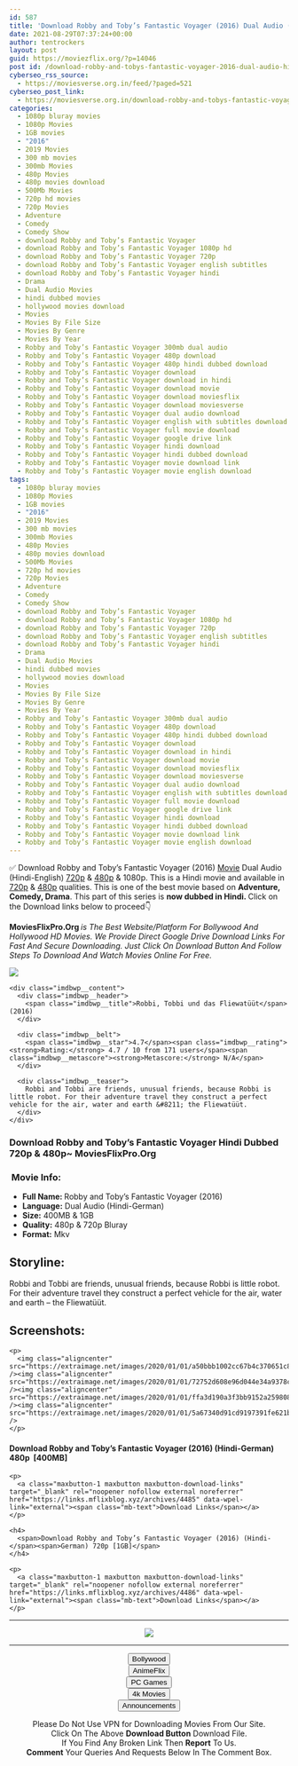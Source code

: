 ```yaml
---
id: 587
title: 'Download Robby and Toby’s Fantastic Voyager (2016) Dual Audio (Hindi-English) 480p [400MB] || 720p [1GB]'
date: 2021-08-29T07:37:24+00:00
author: tentrockers
layout: post
guid: https://moviezflix.org/?p=14046
post id: /download-robby-and-tobys-fantastic-voyager-2016-dual-audio-hindi-english-480p-400mb-720p-1gb/
cyberseo_rss_source:
  - https://moviesverse.org.in/feed/?paged=521
cyberseo_post_link:
  - https://moviesverse.org.in/download-robby-and-tobys-fantastic-voyager-2016-hindi-480p-720p/
categories:
  - 1080p bluray movies
  - 1080p Movies
  - 1GB movies
  - "2016"
  - 2019 Movies
  - 300 mb movies
  - 300mb Movies
  - 480p Movies
  - 480p movies download
  - 500Mb Movies
  - 720p hd movies
  - 720p Movies
  - Adventure
  - Comedy
  - Comedy Show
  - download Robby and Toby’s Fantastic Voyager
  - download Robby and Toby’s Fantastic Voyager 1080p hd
  - download Robby and Toby’s Fantastic Voyager 720p
  - download Robby and Toby’s Fantastic Voyager english subtitles
  - download Robby and Toby’s Fantastic Voyager hindi
  - Drama
  - Dual Audio Movies
  - hindi dubbed movies
  - hollywood movies download
  - Movies
  - Movies By File Size
  - Movies By Genre
  - Movies By Year
  - Robby and Toby’s Fantastic Voyager 300mb dual audio
  - Robby and Toby’s Fantastic Voyager 480p download
  - Robby and Toby’s Fantastic Voyager 480p hindi dubbed download
  - Robby and Toby’s Fantastic Voyager download
  - Robby and Toby’s Fantastic Voyager download in hindi
  - Robby and Toby’s Fantastic Voyager download movie
  - Robby and Toby’s Fantastic Voyager download moviesflix
  - Robby and Toby’s Fantastic Voyager download moviesverse
  - Robby and Toby’s Fantastic Voyager dual audio download
  - Robby and Toby’s Fantastic Voyager english with subtitles download
  - Robby and Toby’s Fantastic Voyager full movie download
  - Robby and Toby’s Fantastic Voyager google drive link
  - Robby and Toby’s Fantastic Voyager hindi download
  - Robby and Toby’s Fantastic Voyager hindi dubbed download
  - Robby and Toby’s Fantastic Voyager movie download link
  - Robby and Toby’s Fantastic Voyager movie english download
tags:
  - 1080p bluray movies
  - 1080p Movies
  - 1GB movies
  - "2016"
  - 2019 Movies
  - 300 mb movies
  - 300mb Movies
  - 480p Movies
  - 480p movies download
  - 500Mb Movies
  - 720p hd movies
  - 720p Movies
  - Adventure
  - Comedy
  - Comedy Show
  - download Robby and Toby’s Fantastic Voyager
  - download Robby and Toby’s Fantastic Voyager 1080p hd
  - download Robby and Toby’s Fantastic Voyager 720p
  - download Robby and Toby’s Fantastic Voyager english subtitles
  - download Robby and Toby’s Fantastic Voyager hindi
  - Drama
  - Dual Audio Movies
  - hindi dubbed movies
  - hollywood movies download
  - Movies
  - Movies By File Size
  - Movies By Genre
  - Movies By Year
  - Robby and Toby’s Fantastic Voyager 300mb dual audio
  - Robby and Toby’s Fantastic Voyager 480p download
  - Robby and Toby’s Fantastic Voyager 480p hindi dubbed download
  - Robby and Toby’s Fantastic Voyager download
  - Robby and Toby’s Fantastic Voyager download in hindi
  - Robby and Toby’s Fantastic Voyager download movie
  - Robby and Toby’s Fantastic Voyager download moviesflix
  - Robby and Toby’s Fantastic Voyager download moviesverse
  - Robby and Toby’s Fantastic Voyager dual audio download
  - Robby and Toby’s Fantastic Voyager english with subtitles download
  - Robby and Toby’s Fantastic Voyager full movie download
  - Robby and Toby’s Fantastic Voyager google drive link
  - Robby and Toby’s Fantastic Voyager hindi download
  - Robby and Toby’s Fantastic Voyager hindi dubbed download
  - Robby and Toby’s Fantastic Voyager movie download link
  - Robby and Toby’s Fantastic Voyager movie english download
---
```

<div class="thecontent clearfix">
  <p>
    ✅ Download Robby and Toby’s Fantastic Voyager (2016) <a href="https://moviesverse.org.in/category/movies/" data-wpel-link="internal">Movie</a> Dual Audio (Hindi-English) <a href="https://moviesverse.org.in/720p-movies/" data-wpel-link="internal">720p</a>&nbsp;&&nbsp;<a href="https://moviesverse.org.in/480p-movies/" data-wpel-link="internal">480p</a> & 1080p. This is a Hindi movie and available in <a href="https://moviesverse.org.in/720p-movies/" data-wpel-link="internal">720p</a>&nbsp;&&nbsp;<a href="https://moviesverse.org.in/480p-movies/" data-wpel-link="internal">480p</a> qualities. This is one of the best movie based on <strong>Adventure, Comedy, Drama</strong>. This part of this series is <strong>now dubbed in <span>Hindi.&nbsp;</span></strong><span>Click on the Download links below to proceed👇</span>
  </p>
  
  <p>
    <strong><span>MoviesFlixPro.Org&nbsp;</span></strong><em>is The Best Website/Platform For Bollywood And Hollywood HD Movies. We Provide Direct Google Drive Download Links For Fast And Secure Downloading. Just Click On Download Button And Follow Steps To&nbsp;Download And Watch Movies Online For Free.</em>
  </p>
  
  <div class="imdbwp imdbwp--movie dark">
    <div class="imdbwp__thumb">
      <a class="imdbwp__link" target="_blank" title="Robbi, Tobbi und das Fliewatüüt" href="https://www.imdb.com/title/tt5700626/" rel="nofollow external noopener noreferrer" data-wpel-link="external"><img class="imdbwp__img" src="https://m.media-amazon.com/images/M/MV5BMzg3MGYxYjAtMDg1ZC00NjE3LWI1OWUtNjU4NmRhN2NhODA0XkEyXkFqcGdeQXVyMTI5NzYzNzI0._V1_SX300.jpg" /></a>
    </div>
    
    <div class="imdbwp__content">
      <div class="imdbwp__header">
        <span class="imdbwp__title">Robbi, Tobbi und das Fliewatüüt</span> (2016)
      </div>
      
      <div class="imdbwp__belt">
        <span class="imdbwp__star">4.7</span><span class="imdbwp__rating"><strong>Rating:</strong> 4.7 / 10 from 171 users</span><span class="imdbwp__metascore"><strong>Metascore:</strong> N/A</span>
      </div>
      
      <div class="imdbwp__teaser">
        Robbi and Tobbi are friends, unusual friends, because Robbi is little robot. For their adventure travel they construct a perfect vehicle for the air, water and earth &#8211; the Fliewatüüt.
      </div>
    </div>
  </div>
  
  <h3>
    <span>Download Robby and Toby’s Fantastic Voyager Hindi Dubbed 720p & 480p~ MoviesFlixPro.Org</span>
  </h3>
  
  <h3>
    <span>&nbsp;Movie Info:&nbsp;</span>
  </h3>
  
  <ul>
    <li>
      <strong>Full Name: </strong>Robby and Toby’s Fantastic Voyager (2016)
    </li>
    <li>
      <strong>Language:</strong> Dual Audio (Hindi-German)
    </li>
    <li>
      <strong>Size:</strong> 400MB & 1GB
    </li>
    <li>
      <strong>Quality:</strong> 480p & 720p Bluray
    </li>
    <li>
      <strong>Format:</strong>&nbsp;Mkv
    </li>
  </ul>
  
  <h2>
    <span>Storyline:</span>
  </h2>
  
  <p>
    Robbi and Tobbi are friends, unusual friends, because Robbi is little robot. For their adventure travel they construct a perfect vehicle for the air, water and earth – the Fliewatüüt.
  </p>
  
  <div class="summary_text">
    <h2>
      <span>Screenshots:</span>
    </h2>
    
    <p>
      <img class="aligncenter" src="https://extraimage.net/images/2020/01/01/a50bbb1002cc67b4c370651c86299c1b.jpg" /><img class="aligncenter" src="https://extraimage.net/images/2020/01/01/72752d608e96d044e34a9378c0671db2.jpg" /><img class="aligncenter" src="https://extraimage.net/images/2020/01/01/ffa3d190a3f3bb9152a2598084977558.jpg" /><img class="aligncenter" src="https://extraimage.net/images/2020/01/01/5a67340d91cd9197391fe621b3ff7894.jpg" />
    </p>
  </div>
  
  <div class="inline canwrap">
    <h4>
      <span>Download Robby and Toby’s Fantastic Voyager (2016) (Hindi-German) </span><span>480p&nbsp; [400MB]</span>
    </h4>
    
    <p>
      <a class="maxbutton-1 maxbutton maxbutton-download-links" target="_blank" rel="noopener nofollow external noreferrer" href="https://links.mflixblog.xyz/archives/4485" data-wpel-link="external"><span class="mb-text">Download Links</span></a>
    </p>
    
    <h4>
      <span>Download Robby and Toby’s Fantastic Voyager (2016) (Hindi-</span><span>German) 720p [1GB]</span>
    </h4>
    
    <p>
      <a class="maxbutton-1 maxbutton maxbutton-download-links" target="_blank" rel="noopener nofollow external noreferrer" href="https://links.mflixblog.xyz/archives/4486" data-wpel-link="external"><span class="mb-text">Download Links</span></a>
    </p>
  </div>
</div>

<center>
  </p> 
  
  <hr />
  
  <p>
    <a href="http://gdrivepro.xyz/join.php" data-wpel-link="external" target="_blank" rel="nofollow external noopener noreferrer"><img src="https://i.imgur.com/FhMdWdW.png" /></a>
  </p>
  
  <hr />
  
  <p>
    <a href="https://dogemovies.xyz" target="_blank" data-wpel-link="external" rel="nofollow external noopener noreferrer"><button class="button button5">Bollywood</button></a><br /> <a href="https://animeflix.in" target="_blank" data-wpel-link="external" rel="nofollow external noopener noreferrer"><button class="button button5">AnimeFlix</button></a><br /> <a href="https://gamesflix.net/" target="_blank" data-wpel-link="external" rel="nofollow external noopener noreferrer"><button class="button button5">PC Games</button></a><br /> <a href="https://uhdmovies.in" target="_blank" data-wpel-link="external" rel="nofollow external noopener noreferrer"><button class="button button5">4k Movies</button></a><br /> <a href="https://moviesverse.org.in/announcements/" target="_blank" data-wpel-link="internal" rel="noopener"><button class="button button5">Announcements</button></a>
  </p>
  
  <div class="alert alert-danger">
    Please Do Not Use VPN for Downloading Movies From Our Site.
  </div>
  
  <div class="alert alert-success">
    Click On The Above <strong>Download Button</strong> Download File.
  </div>
  
  <div class="alert alert-warning">
    If You Find Any Broken Link Then <strong>Report</strong> To Us.
  </div>
  
  <div class="alert alert-info">
    <strong>Comment</strong> Your Queries And Requests Below In The Comment Box.
  </div>
  
  <p>
    </center>
  </p>
